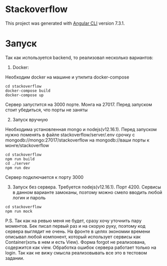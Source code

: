 # Stackoverflow

This project was generated with [Angular CLI](https://github.com/angular/angular-cli) version 7.3.1.

# Запуск

Так как используется backend, то реализовал несколько вариантов:

1) Docker:

Необходим docker на машине и утилита docker-compose
```
cd stackoverflow
docker-compose build
docker-compose up
```
Сервер запустится на 3000 порте. Монга на 27017. Перед запуском стоит убедиться, что порты не заняты

2) Запуск вручную

Необходима установленная mongo и nodejs(v12.16.1). Перед запуском нужно поменять в файле stackoverflow/server/.env срочку с mongodb://mongo:27017/stackoverflow на mongodb://ваши порты к монге/stackoverflow

```
cd stackoverflow
npm run build
cd ./server
npm run dev
```

Сервер подключается к порту 3000

3) Запуск без сервера. Требуется nodejs(v12.16.1). Порт 4200. Сервисы в данном варианте замоканы, поэтому можно смело вводить любой логин и пароль
```
cd stackoverflow
npm run mock
```

P.S. Так как на ревью меня не будет, сразу хочу уточнить пару моментов. Бек писал первый раз и на скорую руку, поэтому код сервера выглядит не очень. На фронте в целях экономии времени описывал любой компонент, который использует сервисы как Container(хоть в нем и есть View). Форма forgot не реализована, содержится как view. Обработка ошибок сервера работает только на login. Так как не вижу смысла реализовывать все это в тестовом задании.

